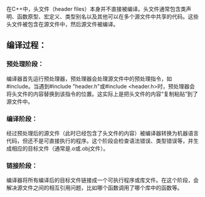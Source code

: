 在C++中，头文件（header files）本身并不直接被编译。头文件通常包含类声明、函数原型、宏定义、类型别名以及其他可以在多个源文件中共享的代码。这些头文件被包含在源文件中，然后源文件被编译。

## 编译过程：

### 预处理阶段：
编译器首先运行预处理器，预处理器会处理源文件中的预处理指令，如#include。当遇到#include "header.h"或#include <header.h>时，预处理器会将头文件的内容替换到该指令的位置。这实际上是把头文件的内容“复制粘贴”到了源文件中。

### 编译阶段：
经过预处理后的源文件（此时已经包含了头文件的内容）被编译器转换为机器语言代码，但还不是可直接执行的程序。这个阶段会检查语法错误、类型错误等，并生成相应的目标文件（通常是.o或.obj文件）。

### 链接阶段：
编译器将所有编译后的目标文件链接成一个可执行程序或库文件。在这个阶段，会解决源文件之间的相互引用问题，比如哪个函数调用了哪个库中的函数等。
